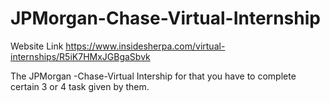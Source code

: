 # JPMorgan-Chase-Virtual-Internship
Website Link 
https://www.insidesherpa.com/virtual-internships/R5iK7HMxJGBgaSbvk

The JPMorgan -Chase-Virtual Intership for that you have to complete certain 3 or 4 task given by them.




